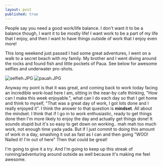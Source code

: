 ```yaml
---
layout: post
published: true
---
```

People say you need a good work/life balance. I don't want it to be a balance though, I want it to be mostly life! I want work to be a part of my life that I enjoy, and then I want to have things outside of work that I enjoy even more! 

This long weekend just passed I had some great adventures, I went on a walk to a secret beach with my family. My brother and I went diving around the rocks and found fish and little pockets of Paua. See below for awesome selfies and underwater pro-shots.

![selfieh.JPG]({{site.baseurl}}/_posts/selfieh.JPG)
![pauah.JPG]({{site.baseurl}}/_posts/pauah.JPG)

Anyway my point is that it was great, and coming back to work today facing an incredible work-load here I am, sitting in the near-by cafe thinking, "How can I make this week enjoyable.", what can I do each day so that I get home and think to myself, "That was a great day of work, I got lots done and I really enjoyed it". I think the answer to that question is __mindset__. All about the mindset. I think that if I go in to work enthusiastic, ready to get things done then I'm more likely to enjoy the day and actually get things done! It sounds stupid but it's so easy to get down on working.. mah mah too much work, not enough time yada yada. But if I just commit to doing this amount of work in a day, smashing it out as fast as I can and then going "WOO! Nailed it! I'm out of here" Then that could be great!

I'm going to give it a try. And I'm going to keep up this streak of running/adventuring around outside as well because it's making me feel awesome.
